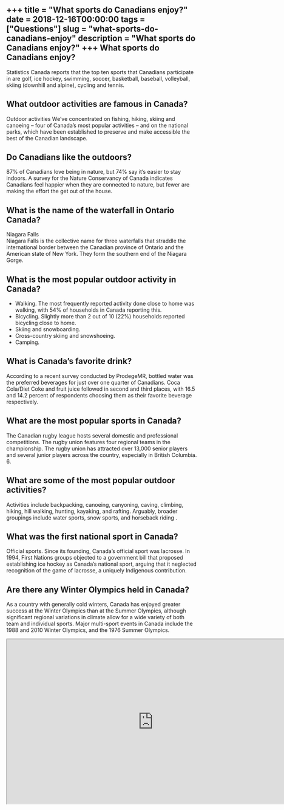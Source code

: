 +++
title = "What sports do Canadians enjoy?"
date = 2018-12-16T00:00:00
tags = ["Questions"]
slug = "what-sports-do-canadians-enjoy"
description = "What sports do Canadians enjoy?"
+++
What sports do Canadians enjoy?
-------------------------------

Statistics Canada reports that the top ten sports that Canadians participate in are golf, ice hockey, swimming, soccer, basketball, baseball, volleyball, skiing (downhill and alpine), cycling and tennis.

What outdoor activities are famous in Canada?
---------------------------------------------

Outdoor activities We’ve concentrated on fishing, hiking, skiing and canoeing – four of Canada’s most popular activities – and on the national parks, which have been established to preserve and make accessible the best of the Canadian landscape.

Do Canadians like the outdoors?
-------------------------------

87% of Canadians love being in nature, but 74% say it’s easier to stay indoors. A survey for the Nature Conservancy of Canada indicates Canadians feel happier when they are connected to nature, but fewer are making the effort the get out of the house.

What is the name of the waterfall in Ontario Canada?
----------------------------------------------------

Niagara Falls  
Niagara Falls is the collective name for three waterfalls that straddle the international border between the Canadian province of Ontario and the American state of New York. They form the southern end of the Niagara Gorge.

What is the most popular outdoor activity in Canada?
----------------------------------------------------

- Walking. The most frequently reported activity done close to home was walking, with 54% of households in Canada reporting this.
- Bicycling. Slightly more than 2 out of 10 (22%) households reported bicycling close to home.
- Skiing and snowboarding.
- Cross-country skiing and snowshoeing.
- Camping.

What is Canada’s favorite drink?
--------------------------------

According to a recent survey conducted by ProdegeMR, bottled water was the preferred beverages for just over one quarter of Canadians. Coca Cola/Diet Coke and fruit juice followed in second and third places, with 16.5 and 14.2 percent of respondents choosing them as their favorite beverage respectively.

What are the most popular sports in Canada?
-------------------------------------------

The Canadian rugby league hosts several domestic and professional competitions. The rugby union features four regional teams in the championship. The rugby union has attracted over 13,000 senior players and several junior players across the country, especially in British Columbia. 6.

What are some of the most popular outdoor activities?
-----------------------------------------------------

Activities include backpacking, canoeing, canyoning, caving, climbing, hiking, hill walking, hunting, kayaking, and rafting. Arguably, broader groupings include water sports, snow sports, and horseback riding .

What was the first national sport in Canada?
--------------------------------------------

Official sports. Since its founding, Canada’s official sport was lacrosse. In 1994, First Nations groups objected to a government bill that proposed establishing ice hockey as Canada’s national sport, arguing that it neglected recognition of the game of lacrosse, a uniquely Indigenous contribution.

Are there any Winter Olympics held in Canada?
---------------------------------------------

As a country with generally cold winters, Canada has enjoyed greater success at the Winter Olympics than at the Summer Olympics, although significant regional variations in climate allow for a wide variety of both team and individual sports. Major multi-sport events in Canada include the 1988 and 2010 Winter Olympics, and the 1976 Summer Olympics.

<iframe allow="accelerometer; autoplay; clipboard-write; encrypted-media; gyroscope; picture-in-picture" allowfullscreen="" class="__youtube_prefs__  epyt-is-override  no-lazyload" data-no-lazy="1" data-origheight="433" data-origwidth="770" data-skipgform_ajax_framebjll="" height="433" id="_ytid_29897" loading="lazy" src="https://www.youtube.com/embed/tgUSHk6JaTY?enablejsapi=1&autoplay=0&cc_load_policy=0&cc_lang_pref=&iv_load_policy=1&loop=0&modestbranding=0&rel=1&fs=1&playsinline=0&autohide=2&theme=dark&color=red&controls=1&" title="YouTube player" width="770"></iframe>